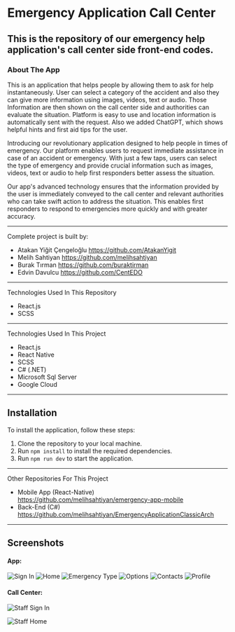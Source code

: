# Emergency Application Call Center
This is the repository of our emergency help application's call center side front-end codes.  
---
### About The App
This is an application that helps people by allowing them to ask for help instantaneously. User can select a category of the accident and also they can give more information using images, videos, text or audio. Those Information are then shown on the call center side and authorities can evaluate the situation. Platform is easy to use and location information is automatically sent with the request. Also we added ChatGPT, which shows helpful hints and first aid tips for the user.

Introducing our revolutionary application designed to help people in times of emergency. Our platform enables users to request immediate assistance in case of an accident or emergency. With just a few taps, users can select the type of emergency and provide crucial information such as images, videos, text or audio to help first responders better assess the situation.

Our app's advanced technology ensures that the information provided by the user is immediately conveyed to the call center and relevant authorities who can take swift action to address the situation. This enables first responders to respond to emergencies more quickly and with greater accuracy.

---
Complete project is built by:
- Atakan Yiğit Çengeloğlu   https://github.com/AtakanYigit
- Melih Sahtiyan            https://github.com/melihsahtiyan
- Burak Tırman              https://github.com/buraktirman
- Edvin Davulcu             https://github.com/CentEDO
---
Technologies Used In This Repository
- React.js
- SCSS
---
Technologies Used In This Project
- React.js
- React Native
- SCSS
- C# (.NET)
- Microsoft Sql Server
- Google Cloud
---
## Installation

To install the application, follow these steps:

1. Clone the repository to your local machine.
2. Run `npm install` to install the required dependencies.
3. Run `npm run dev` to start the application.
---
Other Repositories For This Project
- Mobile App (React-Native) https://github.com/melihsahtiyan/emergency-app-mobile
- Back-End   (C#)           https://github.com/melihsahtiyan/EmergencyApplicationClassicArch

---
## Screenshots

#### App:

![Sign In](https://github.com/AtakanYigit/ResQ-Call-Center-Front-End/assets/65567037/ced59a21-e654-4d46-9fa9-24d6595ee418)
![Home](https://github.com/AtakanYigit/ResQ-Call-Center-Front-End/assets/65567037/0d3a7141-f740-48b7-918b-38f7eaecf2b2)
![Emergency Type](https://github.com/AtakanYigit/ResQ-Call-Center-Front-End/assets/65567037/f3e06aba-5822-40f1-9e57-b4ec8879784e)
![Options](https://github.com/AtakanYigit/ResQ-Call-Center-Front-End/assets/65567037/7b2e8718-2b43-40ff-82e9-97fb203a858e)
![Contacts](https://github.com/AtakanYigit/ResQ-Call-Center-Front-End/assets/65567037/16d5fbda-76a7-4648-bc67-0a84568a7178)
![Profile](https://github.com/AtakanYigit/ResQ-Call-Center-Front-End/assets/65567037/8448cc48-57e2-4e80-ac29-af16ebfc2144)

#### Call Center:

![Staff Sign In](https://github.com/AtakanYigit/ResQ-Call-Center-Front-End/assets/65567037/3d881630-de1e-47c5-8c20-51e0c55e42e2)

![Staff Home](https://github.com/AtakanYigit/ResQ-Call-Center-Front-End/assets/65567037/17f7f963-0ebe-4f78-a495-fda1416c46d0)
